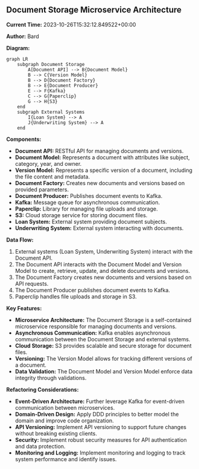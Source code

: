 ## Document Storage Microservice Architecture

**Current Time:** 2023-10-26T15:32:12.849522+00:00

**Author:** Bard

**Diagram:**

```mermaid
graph LR
    subgraph Document Storage
        A[Document API] --> B{Document Model}
        B --> C{Version Model}
        B --> D{Document Factory}
        B --> E{Document Producer}
        E --> F{Kafka}
        C --> G{Paperclip}
        G --> H{S3}
    end
    subgraph External Systems
        I{Loan System} --> A
        J{Underwriting System} --> A
    end
```

**Components:**

* **Document API:** RESTful API for managing documents and versions.
* **Document Model:** Represents a document with attributes like subject, category, year, and owner.
* **Version Model:** Represents a specific version of a document, including the file content and metadata.
* **Document Factory:** Creates new documents and versions based on provided parameters.
* **Document Producer:** Publishes document events to Kafka.
* **Kafka:** Message queue for asynchronous communication.
* **Paperclip:** Library for managing file uploads and storage.
* **S3:** Cloud storage service for storing document files.
* **Loan System:** External system providing document subjects.
* **Underwriting System:** External system interacting with documents.

**Data Flow:**

1. External systems (Loan System, Underwriting System) interact with the Document API.
2. The Document API interacts with the Document Model and Version Model to create, retrieve, update, and delete documents and versions.
3. The Document Factory creates new documents and versions based on API requests.
4. The Document Producer publishes document events to Kafka.
5. Paperclip handles file uploads and storage in S3.

**Key Features:**

* **Microservice Architecture:** The Document Storage is a self-contained microservice responsible for managing documents and versions.
* **Asynchronous Communication:** Kafka enables asynchronous communication between the Document Storage and external systems.
* **Cloud Storage:** S3 provides scalable and secure storage for document files.
* **Versioning:** The Version Model allows for tracking different versions of a document.
* **Data Validation:** The Document Model and Version Model enforce data integrity through validations.

**Refactoring Considerations:**

* **Event-Driven Architecture:** Further leverage Kafka for event-driven communication between microservices.
* **Domain-Driven Design:** Apply DDD principles to better model the domain and improve code organization.
* **API Versioning:** Implement API versioning to support future changes without breaking existing clients.
* **Security:** Implement robust security measures for API authentication and data protection.
* **Monitoring and Logging:** Implement monitoring and logging to track system performance and identify issues.
